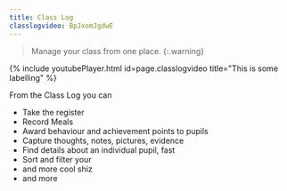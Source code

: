 ```yaml
---
title: Class Log
classlogvideo: BpJxomJgdwE
---
```


> Manage your class from one place.
{:.warning}

{% include youtubePlayer.html id=page.classlogvideo title="This is some labelling" %}

From the Class Log you can

- Take the register
- Record Meals
- Award behaviour and achievement points to pupils
- Capture thoughts, notes, pictures, evidence
- Find details about an individual pupil, fast
- Sort and filter your 
- and more cool shiz
- and more